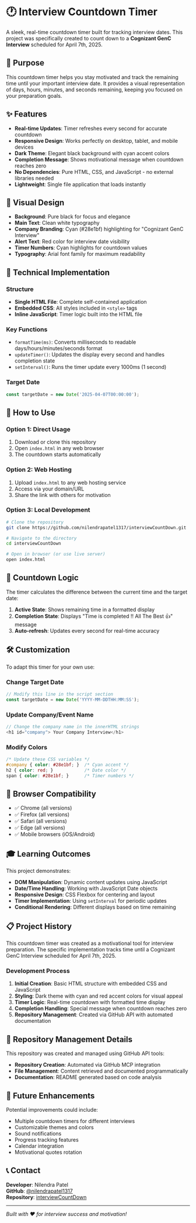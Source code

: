 # 🕐 Interview Countdown Timer

A sleek, real-time countdown timer built for tracking interview dates. This project was specifically created to count down to a **Cognizant GenC Interview** scheduled for April 7th, 2025.

## 🎯 Purpose

This countdown timer helps you stay motivated and track the remaining time until your important interview date. It provides a visual representation of days, hours, minutes, and seconds remaining, keeping you focused on your preparation goals.

## ✨ Features

- **Real-time Updates**: Timer refreshes every second for accurate countdown
- **Responsive Design**: Works perfectly on desktop, tablet, and mobile devices
- **Dark Theme**: Elegant black background with cyan accent colors
- **Completion Message**: Shows motivational message when countdown reaches zero
- **No Dependencies**: Pure HTML, CSS, and JavaScript - no external libraries needed
- **Lightweight**: Single file application that loads instantly

## 🎨 Visual Design

- **Background**: Pure black for focus and elegance
- **Main Text**: Clean white typography
- **Company Branding**: Cyan (#28e1bf) highlighting for "Cognizant GenC Interview"
- **Alert Text**: Red color for interview date visibility
- **Timer Numbers**: Cyan highlights for countdown values
- **Typography**: Arial font family for maximum readability

## 🔧 Technical Implementation

### Structure
- **Single HTML File**: Complete self-contained application
- **Embedded CSS**: All styles included in `<style>` tags
- **Inline JavaScript**: Timer logic built into the HTML file

### Key Functions
- `formatTime(ms)`: Converts milliseconds to readable days/hours/minutes/seconds format
- `updateTimer()`: Updates the display every second and handles completion state
- `setInterval()`: Runs the timer update every 1000ms (1 second)

### Target Date
```javascript
const targetDate = new Date('2025-04-07T00:00:00');
```

## 🚀 How to Use

### Option 1: Direct Usage
1. Download or clone this repository
2. Open `index.html` in any web browser
3. The countdown starts automatically

### Option 2: Web Hosting
1. Upload `index.html` to any web hosting service
2. Access via your domain/URL
3. Share the link with others for motivation

### Option 3: Local Development
```bash
# Clone the repository
git clone https://github.com/nilendrapatel1317/interviewCountDown.git

# Navigate to the directory
cd interviewCountDown

# Open in browser (or use live server)
open index.html
```

## 📅 Countdown Logic

The timer calculates the difference between the current time and the target date:

1. **Active State**: Shows remaining time in a formatted display
2. **Completion State**: Displays "Time is completed !! All The Best 👍" message
3. **Auto-refresh**: Updates every second for real-time accuracy

## 🛠 Customization

To adapt this timer for your own use:

### Change Target Date
```javascript
// Modify this line in the script section
const targetDate = new Date('YYYY-MM-DDTHH:MM:SS');
```

### Update Company/Event Name
```javascript
// Change the company name in the innerHTML strings
<h1 id="company"> Your Company Interview</h1>
```

### Modify Colors
```css
/* Update these CSS variables */
#company { color: #28e1bf; }  /* Cyan accent */
h2 { color: red; }            /* Date color */
span { color: #28e1bf; }      /* Timer numbers */
```

## 📱 Browser Compatibility

- ✅ Chrome (all versions)
- ✅ Firefox (all versions)
- ✅ Safari (all versions)
- ✅ Edge (all versions)
- ✅ Mobile browsers (iOS/Android)

## 🎓 Learning Outcomes

This project demonstrates:
- **DOM Manipulation**: Dynamic content updates using JavaScript
- **Date/Time Handling**: Working with JavaScript Date objects
- **Responsive Design**: CSS Flexbox for centering and layout
- **Timer Implementation**: Using `setInterval` for periodic updates
- **Conditional Rendering**: Different displays based on time remaining

## 📋 Project History

This countdown timer was created as a motivational tool for interview preparation. The specific implementation tracks time until a Cognizant GenC Interview scheduled for April 7th, 2025.

### Development Process
1. **Initial Creation**: Basic HTML structure with embedded CSS and JavaScript
2. **Styling**: Dark theme with cyan and red accent colors for visual appeal
3. **Timer Logic**: Real-time countdown with formatted time display
4. **Completion Handling**: Special message when countdown reaches zero
5. **Repository Management**: Created via GitHub API with automated documentation

## 🔧 Repository Management Details

This repository was created and managed using GitHub API tools:
- **Repository Creation**: Automated via GitHub MCP integration
- **File Management**: Content retrieved and documented programmatically
- **Documentation**: README generated based on code analysis

## 🚀 Future Enhancements

Potential improvements could include:
- Multiple countdown timers for different interviews
- Customizable themes and colors
- Sound notifications
- Progress tracking features
- Calendar integration
- Motivational quotes rotation

## 📞 Contact

**Developer**: Nilendra Patel  
**GitHub**: [@nilendrapatel1317](https://github.com/nilendrapatel1317)  
**Repository**: [interviewCountDown](https://github.com/nilendrapatel1317/interviewCountDown)

---

*Built with ❤️ for interview success and motivation!*